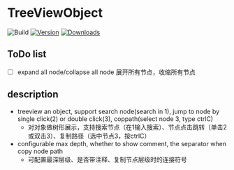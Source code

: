 # TreeViewObject

![Build](https://github.com/seablue1/TreeViewObject/workflows/Build/badge.svg)
[![Version](https://img.shields.io/jetbrains/plugin/v/25235.svg)](https://plugins.jetbrains.com/plugin/25235)
[![Downloads](https://img.shields.io/jetbrains/plugin/d/25235.svg)](https://plugins.jetbrains.com/plugin/25235)

## ToDo list
- [ ] expand all node/collapse all node 展开所有节点，收缩所有节点


## description
<!-- Plugin description -->
- treeview an object, support search node(search in 1), jump to node by single click(2) or double click(3), coppath(select node 3, type ctrlC)
  - 对对象做树形展示，支持搜索节点（在1输入搜索）、节点点击跳转（单击2或双击3）、复制路径（选中节点3，按ctrlC）
- configurable max depth, whether to show comment, the separator when copy node path 
  - 可配置最深层级、是否带注释、复制节点层级时的连接符号

<!-- Plugin description end -->

